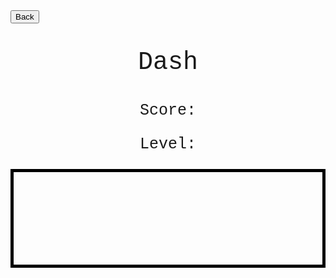 <html>
<form action="https://potato2017.github.io/">
<button type="submit">Back</button>
</form>
<p class=topTitle>Dash</p>
<p class=score>Score: <span id=score></span></p>
<p class=level>Level: <span id=level></span></p>
<canvas id="Game" width="1000" height="300"></canvas>
</html>
<style>
.topTitle{
  text-align: center;
  font-family: "Courier New";
  font-size: 40px;
}
.score{
  text-align: center;
  font-family: "Courier New";
  font-size: 25px;
}
.level{
  text-align: center;
  font-family: "Courier New";
  font-size: 25px;
}
#Game {
  padding-left: 0;
  padding-right: 0;
  margin-left: auto;
  margin-right: auto;
  display: block;
  border: 5px solid black;
}
</style>
<script>
var canvas = document.getElementById("Game");
ctx = canvas.getContext("2d");
var obstacles = [];
var gameOver = true;
var groundLevel = canvas.height - 50;
var score = 0;
var level = 1;
var levelOneDone = false;
var levelTwoDone = false;
var levelThreeDone = false;
var levelFourDone = false;
var scrollSpeed = 1;
var levelFiveDone = false;
var levelSixDone = false;
var levelSevenDone = false;
var levelEightDone = false;
var levelNineDone = false;
var yVel = 0;
window.setInterval(update, 10);
var player = {x: 100, y: groundLevel - 20};
function update() {
  if (gameOver) {
    drawStart(); //draw the start
  } else {
    updateFrames();
  }
}
function drawStart() {
  score = 0;
  level = 1;
  levelOneDone = false;
  levelTwoDone = false;
  levelThreeDone = false;
  levelFourDone = false;
  levelFiveDone = false;
  levelSixDone = false;
  levelSevenDone = false;
  levelEightDone = false;
  levelNineDone = false;
  scrollSpeed = 1;
  ctx.font = "25px Courier New";
  ctx.fillText('Press "a" to start', 10, 25);
}
window.onkeyup = function() {
  if (gameOver && event.key == "a") {
    gameOver = false; //test if game is over
    obstacles=[];
    drawBackground();
    player.y = groundLevel - 20;
    player.x = 100;
  }
};
window.onkeydown = function() {
  if (event.key == "ArrowUp"){
    yVel = -4;
  }
}
var spawnerCoolDown = 120/scrollSpeed;
function updateFrames() {
  drawBackground();
  drawObstacles();
  drawPlayer();
  if (score == 10 && !levelOneDone) {
    scrollSpeed ++;
    levelOneDone = true;
    level = 2;
  }
  if (score == 25 && !levelTwoDone) {
    scrollSpeed ++;
    levelTwoDone = true;
    level = 3;
  }
  if (score == 50 && !levelThreeDone) {
    scrollSpeed ++;
    levelThreeDone = true;
    level = 4;
  }
  if (score == 100 && !levelFourDone) {
    scrollSpeed ++;
    levelFourDone = true;
    level = 5;
  }
  if (score == 150 && !levelFiveDone) {
    scrollSpeed ++;
    levelFiveDone = true;
    level = 6;
  }
  if (score == 200 && !levelSixDone) {
    scrollSpeed ++;
    levelSixDone = true;
    level = 7;
  }
  if (score == 250 && !levelSevenDone) {
    scrollSpeed ++;
    levelSevenDone = true;
    level = 8;
  }
  if (score == 500 && !levelEightDone) {
    scrollSpeed ++;
    levelEightDone = true;
    level = 9;
  }
  if (score == 1000 && !levelNineDone) {
    scrollSpeed ++;
    levelNineDone = true;
    level = 10;
  }
  document.getElementById("score").innerHTML = score;
  document.getElementById("level").innerHTML = level;
  spawnerCoolDown--;
  if (spawnerCoolDown <= 0) {
    spawnObstacle();
  }
  for (var i = 0; i < obstacles.length; i++) { // relocated
    obstacles[i].x -= scrollSpeed;
    if (obstacles[i].x < 0) {
      obstacles.splice(i, 1);
      score++;
    }
    if (obstacles[i].x <= player.x + 20 &&
        obstacles[i].x + obstacles[i].width >= player.x &&
       obstacles[i].y <= player.y + 20 &&
       obstacles[i].y + obstacles[i].height >= player.y) {
      gameOver=true;
    }
  }
  if (player.y < 0) {
    player.y = 0;
  }
  if (player.y + 20 >= groundLevel) {
    player.y = groundLevel - 20;
    yVel = 0;
  }
  if (player.x < 0) {
    player.x = 0;
  }
  if (player.x + 20 >= canvas.width) {
    player.x = canvas.width - 20;
  }
}
function drawPlayer(){
  player.y += yVel
  ctx.fillStyle = "lime";
  ctx.fillRect(player.x, player.y, 20, 20);
  if (yVel < 10) {
  yVel+=0.2;
  }
}
function spawnObstacle() {
  //spawn an obstacle
  var obstacle = {
    x: canvas.width,
    y: Math.floor(Math.random() * (canvas.height-70)),
    width: 20,
    height: Math.floor(Math.random() * 50)+50
  };
  obstacles.push(obstacle);
  spawnerCoolDown = 120/scrollSpeed;
}
function drawObstacles() {
  for (var i = 0; i < obstacles.length; i+=1) {
    var obstacle = obstacles[i]; // add var
    ctx.beginPath();
    ctx.rect(obstacle.x, obstacle.y, obstacle.width, obstacle.height);
    ctx.fillStyle = "red";
    ctx.fill();
  }
}
function drawBackground() {
  ctx.beginPath();
  ctx.rect(0, 0, canvas.width, canvas.height);
  ctx.fillStyle = "white"; //hide words
  ctx.fill();
  ctx.beginPath();
  ctx.rect(0, groundLevel, canvas.width, canvas.height);
  ctx.fillStyle = "black"; //ground
  ctx.fill();
}

</script>

